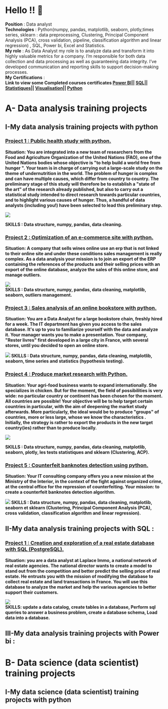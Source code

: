 # Hello !! 👋  
<b>Position</b> : Data analyst  
<b>Technologies</b> : Python(numpy, pandas, matplotlib, seaborn, plotly,times series, sklearn : data preprocessing, Clustering, Principal Component Analysis (PCA), cross validation, pipeline, classification algorithm and linear regression) , SQL, Power bi, Excel and Statistics.  
<b>My role</b> : As Data Analyst my role is to analyze data and transform it into highly valuable metrics for a company. I’m responsible for both data collection and data processing as well as guaranteeing data integrity. I’ve developed communication and reporting skills to support decision-making processes.  
<b>My Certifications</b> :  
<b>Link to view some Completed courses certificates<b> 
<a href="https://www.datacamp.com/statement-of-accomplishment/track/b01af0786d87756ec96465750fde76a0a7e96ec1">Power BI</a>|| 
<a href="https://www.datacamp.com/statement-of-accomplishment/course/f615fe180a4521438565f7e0d4b9e7d81ea3009d">SQL</a>||
<a href="https://www.datacamp.com/statement-of-accomplishment/course/bddb6f5d4419cd21e574f1ffaa455f322acc0cac">Statistiques</a>||
<a href="https://www.datacamp.com/statement-of-accomplishment/course/193193a3a5e10e0f5557f83e4b7cf334a1e223bf">Visualisation</a>||
<a href="https://www.datacamp.com/statement-of-accomplishment/course/bb79b79b6c8e9b31cafa97359d72aba2f8a1dda3">Python</a>
# A- Data analysis training projects
## I-My data analysis training projects with python  
### <a href="https://github.com/Tedjoulemohermann/MES-PROJETS-PYTHON/blob/main/Projet1_analytics_Hermann.ipynb">Project 1 : Public health study with python. </a> 

<b>Situation</b>:
You are integrated into a new team of researchers from the Food and Agriculture Organization of the United Nations (FAO), one of the United Nations bodies   whose objective is "to help build a world free from hunger ". Your team is in charge of carrying out a large-scale study on the theme of undernutrition in the world. The problem of hunger is complex and can have multiple causes, which differ from country to country. The preliminary stage of this study will therefore be to establish a "state of the art" of the research already published, but also to carry out a statistical study intended to direct research towards particular countries, and to highlight various causes of hunger. Thus, a handful of data analysts (including you!) have been selected to lead this preliminary step.

<img src="https://github.com/Tedjoulemohermann/Tedjoulemohermann/blob/main/Capture1.PNG">


<b>SKILLS</b> : Data structure, numpy, pandas, data cleaning.     

### <a href="https://github.com/Tedjoulemohermann/MES-PROJETS-PYTHON/blob/main/Projet2_analytics_Hermann.ipynb">Project 2 : Optimization of an e-commerce site with python.</a> 

<b>Situation</b>:
A company that sells wines online use an erp that is not linked to their online site and under these conditions sales management is really complex. As a data analysis  your mission is to join an export of the ERP containing the references of the products and their selling prices with an export of the online database, analyze the sales of this online store, and manage outliers.

<img src="https://github.com/Tedjoulemohermann/Tedjoulemohermann/blob/main/Capture5.PNG"><br>
<b>SKILLS</b>  : Data structure, numpy, pandas, data cleaning, matplotlib, seaborn, outliers management.        

### <a href="https://github.com/Tedjoulemohermann/MES-PROJETS-PYTHON/blob/main/Projet3_analytics_Hermann.ipynb">Project 3 : Sales analysis of an online bookstore with python. </a>   

<b>Situation</b>:
You are a Data Analyst for a large bookstore chain, freshly hired for a week. The IT department has given you access to the sales database. It's up to you to familiarize yourself with the data and analyze it. Your manager wants you to make a presentation. Your company, "Rester livres" first developed in a large city in France, with several stores, until you decided to open an online store.

<img src="https://github.com/Tedjoulemohermann/Tedjoulemohermann/blob/main/Capture2.PNG">
<b>SKILLS</b> : Data structure, numpy, pandas, data cleaning, matplotlib, seaborn, time series and statistics (hypothesis testing).      

### <a href="https://github.com/Tedjoulemohermann/MES-PROJETS-PYTHON/blob/main/Projet4_analytics_Hermann.ipynb">Project 4 : Produce market research with Python.</a>   

<b>Situation</b>: 
Your agri-food business wants to expand internationally. She specializes in chicken. But for the moment, the field of possibilities is very wide: no particular country or continent has been chosen for the moment. All countries are possible! Your objective will be to help target certain countries in particular, with the aim of deepening the market study afterwards. More particularly, the ideal would be to produce "groups" of countries, more or less large, whose we know the characteristics . Initially, the strategy is rather to export the products in the new target country(ies) rather than to produce locally.

<img src="https://github.com/Tedjoulemohermann/Tedjoulemohermann/blob/main/Capture3.PNG">

<b>SKILLS</b>  : Data structure, numpy, pandas, data cleaning, matplotlib, seaborn, plotly, les tests statistiques and sklearn (Clustering, ACP).    

### <a href="https://github.com/Tedjoulemohermann/MES-PROJETS-PYTHON/blob/main/Projet5_analytics_Hermann.ipynb">Project 5 : Counterfeit banknotes detection using python.</a>   

<b>Situation</b>:
Your IT consulting company offers you a new mission at the Ministry of the Interior, in the context of the fight against organized crime, at the central office for the repression of counterfeiting. Your mission: to create a counterfeit  banknotes detection algorithm.

<img src="https://github.com/Tedjoulemohermann/Tedjoulemohermann/blob/main/Capture4.PNG">
<b>SKILLS</b>  : Data structure, numpy, pandas, data cleaning, matplotlib, seaborn et sklearn   
(Clustering, Principal Component Analysis (PCA), cross validation, classification algorithm and linear regression).


## II-My data analysis training projects with SQL  :
### <a href="https://github.com/Tedjoulemohermann/Tedjoulemohermann/blob/main/projetsql.pdf">Project 1 : Creation and exploration of a real estate database with SQL (PostgreSQL).</a> 

<b>Situation</b>: you are a data analyst at Laplace Immo, a national network of real estate agencies. The national director wants to create a model to stand out from the competition and better predict the selling price of real estate. He entrusts you with the mission of modifying the database to collect real estate and land transactions in France. You will use this database to analyze the market and help the various agencies to better support their customers.

<img src="https://github.com/Tedjoulemohermann/Tedjoulemohermann/blob/main/Capture6.JPG"> <br>
<b>SKILLS</b>: update a data catalog, create tables in a database, Perform sql queries to answer a business problem, create a database schema, Load data into a database.


## III-My data analysis training projects with Power bi  :

# B- Data science (data scientist) training projects 
## I-My data science (data scientist) training projects with python 



